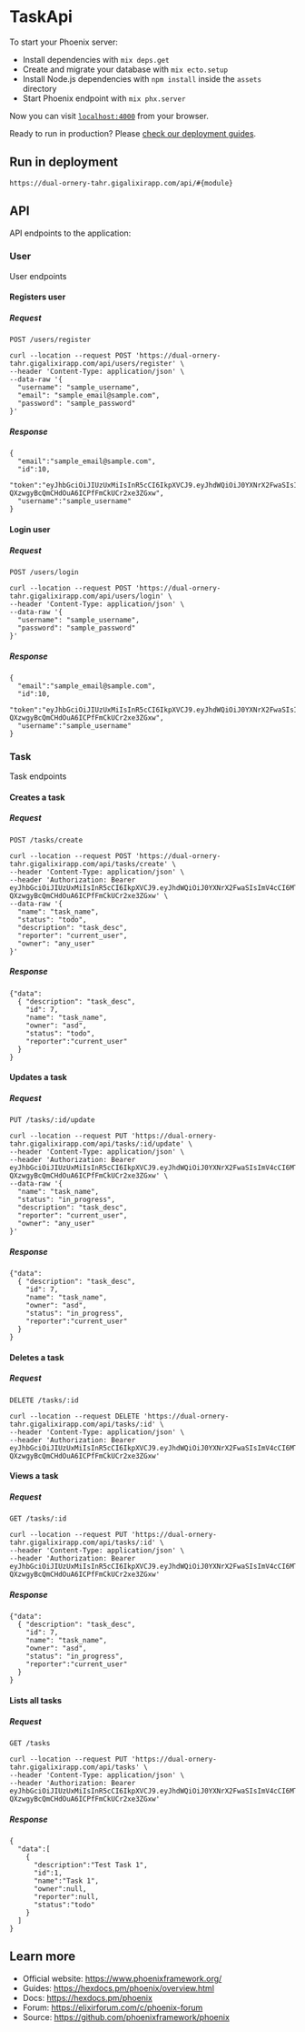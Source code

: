 # TaskApi

To start your Phoenix server:

  * Install dependencies with `mix deps.get`
  * Create and migrate your database with `mix ecto.setup`
  * Install Node.js dependencies with `npm install` inside the `assets` directory
  * Start Phoenix endpoint with `mix phx.server`

Now you can visit [`localhost:4000`](http://localhost:4000) from your browser.

Ready to run in production? Please [check our deployment guides](https://hexdocs.pm/phoenix/deployment.html).

## Run in deployment
    https://dual-ornery-tahr.gigalixirapp.com/api/#{module}

## API 

API endpoints to the application:

### User

User endpoints

#### Registers user

##### Request
`POST /users/register`
    
    curl --location --request POST 'https://dual-ornery-tahr.gigalixirapp.com/api/users/register' \
    --header 'Content-Type: application/json' \
    --data-raw '{
      "username": "sample_username",
      "email": "sample_email@sample.com",
      "password": "sample_password"
    }'

##### Response
    {
      "email":"sample_email@sample.com",
      "id":10,
      "token":"eyJhbGciOiJIUzUxMiIsInR5cCI6IkpXVCJ9.eyJhdWQiOiJ0YXNrX2FwaSIsImV4cCI6MTYyMDQ4MzY0NywiaWF0IjoxNjE4MDY0NDQ3LCJpc3MiOiJ0YXNrX2FwaSIsImp0aSI6ImI4YzZhOGFhLTM0MzAtNDA2Ny05MWQ3LTY0MGFiZjBiNWY0NyIsIm5iZiI6MTYxODA2NDQ0Niwic3ViIjoiMTAiLCJ0eXAiOiJhY2Nlc3MifQ.lklCvPSsJcFEu5PbFgB6RhEITImOTFR6dR70drXqbdOOb4777-QXzwgyBcQmCHdOuA6ICPfFmCkUCr2xe3ZGxw",
      "username":"sample_username"
    }

#### Login user

##### Request
`POST /users/login`
    
    curl --location --request POST 'https://dual-ornery-tahr.gigalixirapp.com/api/users/login' \
    --header 'Content-Type: application/json' \
    --data-raw '{
      "username": "sample_username",
      "password": "sample_password"
    }'

##### Response
    {
      "email":"sample_email@sample.com",
      "id":10,
      "token":"eyJhbGciOiJIUzUxMiIsInR5cCI6IkpXVCJ9.eyJhdWQiOiJ0YXNrX2FwaSIsImV4cCI6MTYyMDQ4MzY0NywiaWF0IjoxNjE4MDY0NDQ3LCJpc3MiOiJ0YXNrX2FwaSIsImp0aSI6ImI4YzZhOGFhLTM0MzAtNDA2Ny05MWQ3LTY0MGFiZjBiNWY0NyIsIm5iZiI6MTYxODA2NDQ0Niwic3ViIjoiMTAiLCJ0eXAiOiJhY2Nlc3MifQ.lklCvPSsJcFEu5PbFgB6RhEITImOTFR6dR70drXqbdOOb4777-QXzwgyBcQmCHdOuA6ICPfFmCkUCr2xe3ZGxw",
      "username":"sample_username"
    }

### Task

Task endpoints

#### Creates a task

##### Request
`POST /tasks/create`
    
    curl --location --request POST 'https://dual-ornery-tahr.gigalixirapp.com/api/tasks/create' \
    --header 'Content-Type: application/json' \
    --header 'Authorization: Bearer eyJhbGciOiJIUzUxMiIsInR5cCI6IkpXVCJ9.eyJhdWQiOiJ0YXNrX2FwaSIsImV4cCI6MTYyMDQ4MzY0NywiaWF0IjoxNjE4MDY0NDQ3LCJpc3MiOiJ0YXNrX2FwaSIsImp0aSI6ImI4YzZhOGFhLTM0MzAtNDA2Ny05MWQ3LTY0MGFiZjBiNWY0NyIsIm5iZiI6MTYxODA2NDQ0Niwic3ViIjoiMTAiLCJ0eXAiOiJhY2Nlc3MifQ.lklCvPSsJcFEu5PbFgB6RhEITImOTFR6dR70drXqbdOOb4777-QXzwgyBcQmCHdOuA6ICPfFmCkUCr2xe3ZGxw' \ 
    --data-raw '{
      "name": "task_name",
      "status": "todo",
      "description": "task_desc",
      "reporter": "current_user",
      "owner": "any_user"
    }'

##### Response
    {"data":
      { "description": "task_desc",
        "id": 7,
        "name": "task_name",
        "owner": "asd",
        "status": "todo",
        "reporter":"current_user"
      }
    }

#### Updates a task

##### Request
`PUT /tasks/:id/update`
    
    curl --location --request PUT 'https://dual-ornery-tahr.gigalixirapp.com/api/tasks/:id/update' \
    --header 'Content-Type: application/json' \
    --header 'Authorization: Bearer eyJhbGciOiJIUzUxMiIsInR5cCI6IkpXVCJ9.eyJhdWQiOiJ0YXNrX2FwaSIsImV4cCI6MTYyMDQ4MzY0NywiaWF0IjoxNjE4MDY0NDQ3LCJpc3MiOiJ0YXNrX2FwaSIsImp0aSI6ImI4YzZhOGFhLTM0MzAtNDA2Ny05MWQ3LTY0MGFiZjBiNWY0NyIsIm5iZiI6MTYxODA2NDQ0Niwic3ViIjoiMTAiLCJ0eXAiOiJhY2Nlc3MifQ.lklCvPSsJcFEu5PbFgB6RhEITImOTFR6dR70drXqbdOOb4777-QXzwgyBcQmCHdOuA6ICPfFmCkUCr2xe3ZGxw' \ 
    --data-raw '{
      "name": "task_name",
      "status": "in_progress",
      "description": "task_desc",
      "reporter": "current_user",
      "owner": "any_user"
    }'

##### Response
    {"data":
      { "description": "task_desc",
        "id": 7,
        "name": "task_name",
        "owner": "asd",
        "status": "in_progress",
        "reporter":"current_user"
      }
    }

#### Deletes a task

##### Request
`DELETE /tasks/:id`
    
    curl --location --request DELETE 'https://dual-ornery-tahr.gigalixirapp.com/api/tasks/:id' \
    --header 'Content-Type: application/json' \
    --header 'Authorization: Bearer eyJhbGciOiJIUzUxMiIsInR5cCI6IkpXVCJ9.eyJhdWQiOiJ0YXNrX2FwaSIsImV4cCI6MTYyMDQ4MzY0NywiaWF0IjoxNjE4MDY0NDQ3LCJpc3MiOiJ0YXNrX2FwaSIsImp0aSI6ImI4YzZhOGFhLTM0MzAtNDA2Ny05MWQ3LTY0MGFiZjBiNWY0NyIsIm5iZiI6MTYxODA2NDQ0Niwic3ViIjoiMTAiLCJ0eXAiOiJhY2Nlc3MifQ.lklCvPSsJcFEu5PbFgB6RhEITImOTFR6dR70drXqbdOOb4777-QXzwgyBcQmCHdOuA6ICPfFmCkUCr2xe3ZGxw'

#### Views a task

##### Request
`GET /tasks/:id`
    
    curl --location --request PUT 'https://dual-ornery-tahr.gigalixirapp.com/api/tasks/:id' \
    --header 'Content-Type: application/json' \
    --header 'Authorization: Bearer eyJhbGciOiJIUzUxMiIsInR5cCI6IkpXVCJ9.eyJhdWQiOiJ0YXNrX2FwaSIsImV4cCI6MTYyMDQ4MzY0NywiaWF0IjoxNjE4MDY0NDQ3LCJpc3MiOiJ0YXNrX2FwaSIsImp0aSI6ImI4YzZhOGFhLTM0MzAtNDA2Ny05MWQ3LTY0MGFiZjBiNWY0NyIsIm5iZiI6MTYxODA2NDQ0Niwic3ViIjoiMTAiLCJ0eXAiOiJhY2Nlc3MifQ.lklCvPSsJcFEu5PbFgB6RhEITImOTFR6dR70drXqbdOOb4777-QXzwgyBcQmCHdOuA6ICPfFmCkUCr2xe3ZGxw'

##### Response
    {"data":
      { "description": "task_desc",
        "id": 7,
        "name": "task_name",
        "owner": "asd",
        "status": "in_progress",
        "reporter":"current_user"
      }
    }

#### Lists all tasks

##### Request
`GET /tasks`
    
    curl --location --request PUT 'https://dual-ornery-tahr.gigalixirapp.com/api/tasks' \
    --header 'Content-Type: application/json' \
    --header 'Authorization: Bearer eyJhbGciOiJIUzUxMiIsInR5cCI6IkpXVCJ9.eyJhdWQiOiJ0YXNrX2FwaSIsImV4cCI6MTYyMDQ4MzY0NywiaWF0IjoxNjE4MDY0NDQ3LCJpc3MiOiJ0YXNrX2FwaSIsImp0aSI6ImI4YzZhOGFhLTM0MzAtNDA2Ny05MWQ3LTY0MGFiZjBiNWY0NyIsIm5iZiI6MTYxODA2NDQ0Niwic3ViIjoiMTAiLCJ0eXAiOiJhY2Nlc3MifQ.lklCvPSsJcFEu5PbFgB6RhEITImOTFR6dR70drXqbdOOb4777-QXzwgyBcQmCHdOuA6ICPfFmCkUCr2xe3ZGxw'

##### Response
    {
      "data":[
        {
          "description":"Test Task 1",
          "id":1,
          "name":"Task 1",
          "owner":null,
          "reporter":null,
          "status":"todo"
        }
      ]
    }


## Learn more

  * Official website: https://www.phoenixframework.org/
  * Guides: https://hexdocs.pm/phoenix/overview.html
  * Docs: https://hexdocs.pm/phoenix
  * Forum: https://elixirforum.com/c/phoenix-forum
  * Source: https://github.com/phoenixframework/phoenix
